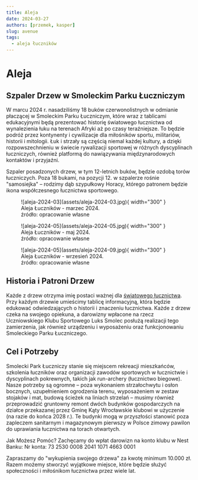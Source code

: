 ```yaml
---
title: Aleja
date: 2024-03-27
authors: [przemek, kasper]
slug: avenue
tags:
  - aleja łuczników
---
```


# Aleja

## Szpaler Drzew w Smoleckim Parku Łuczniczym
W marcu 2024 r. nasadziliśmy 18 buków czerwonolistnych w odmianie płaczącej w Smoleckim Parku Łuczniczym, które wraz z tablicami edukacyjnymi będą prezentować historię światowego łucznictwa od wynalezienia łuku na terenach Afryki aż po czasy teraźniejsze. To będzie podróż przez kontynenty i cywilizacje dla miłośników sportu, militariów, historii i mitologii. Łuk i strzały są częścią niemal każdej kultury, a dzięki rozpowszechnieniu w świecie rywalizacji sportowej w różnych dyscyplinach łuczniczych, również platformą do nawiązywania międzynarodowych kontaktów i przyjaźni.

Szpaler posadzonych drzew, w tym 12-letnich buków, będzie ozdobą torów łuczniczych. Poza 18 bukami, na pozycji 12. w szpalerze rośnie "samosiejka" – rodzimy dąb szypułkowy Horacy, którego patronem będzie ikona współczesnego łucznictwa sportowego.

<figure markdown="span">
  ![aleja-2024-03](assets/aleja-2024-03.jpg){ width="300" }
  <figcaption>Aleja Łuczników - marzec 2024.<br>
     źródło: opracowanie własne</figcaption>
</figure>

<figure markdown="span">
  ![aleja-2024-05](assets/aleja-2024-05.jpg){ width="300" }
  <figcaption>Aleja Łuczników - maj 2024.<br>
     źródło: opracowanie własne</figcaption>
</figure>

<figure markdown="span">
  ![aleja-2024-05](assets/aleja-2024-09.jpg){ width="300" }
  <figcaption>Aleja Łuczników - wrzesień 2024.<br>
     źródło: opracowanie własne</figcaption>
</figure>

## Historia i Patroni Drzew
Każde z drzew otrzyma imię postaci ważnej dla [światowego łucznictwa](archers.md). Przy każdym drzewie umieścimy tablicę informacyjną, która będzie edukować odwiedzających o historii i znaczeniu łucznictwa. Każde z drzew czeka na swojego opiekuna, a darowizny wpłacone na rzecz Uczniowskiego Klubu Sportowego Luks Smolec posłużą realizacji tego zamierzenia, jak również urządzeniu i wyposażeniu oraz funkcjonowaniu Smoleckiego Parku Łuczniczego.

## Cel i Potrzeby
Smolecki Park Łuczniczy stanie się miejscem rekreacji mieszkańców, szkolenia łuczników oraz organizacji zawodów sportowych w łucznictwie i dyscyplinach pokrewnych, takich jak run-archery (łucznictwo biegowe). Nasze potrzeby są ogromne – poza wykonaniem strzałochwytu i osłon bocznych, uzupełnieniem ogrodzenia terenu, wyposażeniem w zestaw stojaków i mat, budową ścieżek na liniach strzelań – musimy również przeprowadzić gruntowny remont dwóch budynków gospodarczych na działce przekazanej przez Gminę Kąty Wrocławskie klubowi w użyczenie (na razie do końca 2028 r.). Te budynki mogą w przyszłości stanowić poza zapleczem sanitarnym i magazynowym pierwszy w Polsce zimowy pawilon do uprawiania łucznictwa na torach otwartych.

Jak Możesz Pomóc?
Zachęcamy do wpłat darowizn na konto klubu w Nest Banku:
Nr konta: 73 2530 0008 2041 1071 4663 0001

Zapraszamy do "wykupienia swojego drzewa" za kwotę minimum 10.000 zł. Razem możemy stworzyć wyjątkowe miejsce, które będzie służyć społeczności i miłośnikom łucznictwa przez wiele lat.


